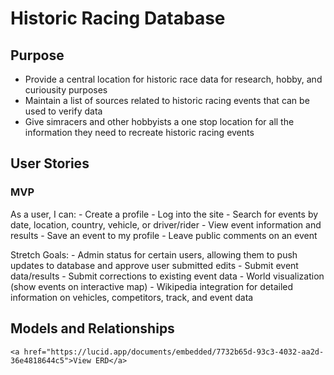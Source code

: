 # Historic Racing Database

## Purpose
  - Provide a central location for historic race data for research, hobby, and curiousity purposes
  - Maintain a list of sources related to historic racing events that can be used to verify data
  - Give simracers and other hobbyists a one stop location for all the information they need to recreate historic racing events

## User Stories

### MVP
  As a user, I can:
    - Create a profile
    - Log into the site
    - Search for events by date, location, country, vehicle, or driver/rider
    - View event information and results
    - Save an event to my profile
    - Leave public comments on an event

  Stretch Goals: 
    - Admin status for certain users, allowing them to push updates to database and approve user submitted edits
    - Submit event data/results
    - Submit corrections to existing event data
    - World visualization (show events on interactive map)
    - Wikipedia integration for detailed information on vehicles, competitors, track, and event data


## Models and Relationships
    <a href="https://lucid.app/documents/embedded/7732b65d-93c3-4032-aa2d-36e4818644c5">View ERD</a>


